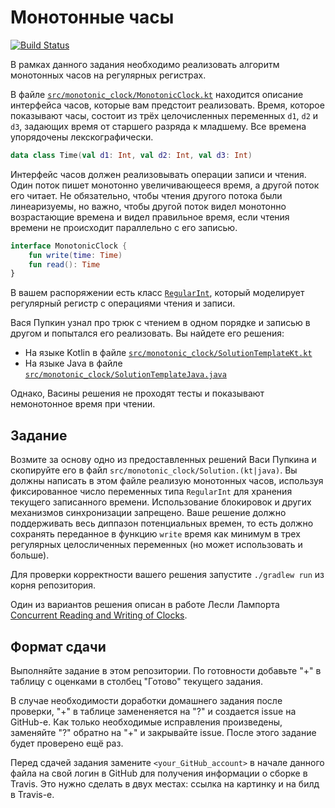 # Монотонные часы

[![Build Status](https://travis-ci.com/ITMO-MPP-2018/monotonic-clock-tina80lvl.svg?token=B2yLGFz6qwxKVjbLm9Ak&branch=master)](https://travis-ci.com/ITMO-MPP-2018/monotonic-clock-tina80lvl)

В рамках данного задания необходимо реализовать алгоритм монотонных часов на регулярных регистрах.

В файле [`src/monotonic_clock/MonotonicClock.kt`](src/monotonic_clock/MonotonicClock.kt) 
находится описание интерфейса часов, которые вам предстоит реализовать. Время, которое показывают часы, 
состоит из трёх целочисленных переменных `d1`, `d2` и `d3`, задающих время от старшего разряда к младшему. Все времена упорядочены лекскографически. 

```kotlin
data class Time(val d1: Int, val d2: Int, val d3: Int)
```

Интерфейс часов должен реализовывать операции записи и чтения. Один поток пишет монотонно увеличивающееся время, а другой поток его читает. Не обязательно, чтобы чтения другого потока были линеаризуемы, но важно, чтобы другой поток видел монотонно возрастающие времена и видел правильное время, если чтения времени не происходит параллельно с его записью.

```kotlin
interface MonotonicClock {
    fun write(time: Time)
    fun read(): Time
}
```

В вашем распоряжении есть класс [`RegularInt`](src/monotonic_clock/RegularInt.kt), который моделирует регулярный
регистр с операциями чтения и записи.

Вася Пупкин узнал про трюк с чтением в одном порядке и записью в другом и попытался его реализовать.
Вы найдете его решения:
* На языке Kotlin в файле [`src/monotonic_clock/SolutionTemplateKt.kt`](src/monotonic_clock/SolutionTemplateKt.kt) 
* На языке Java в файле [`src/monotonic_clock/SolutionTemplateJava.java`](src/monotonic_clock/SolutionTemplateJava.java)

Однако, Васины решения не проходят тесты и показывают немонотонное время при чтении.

## Задание

Возмите за основу одно из предоставленных решений Васи Пупкина и скопируйте его в файл `src/monotonic_clock/Solution.(kt|java)`.
Вы должны написать в этом файле реализую монотонных часов, используя фиксированное число переменных типа `RegularInt` для хранения
текущего записанного времени. Использование блокировок и других механизмов синхронизации запрещено. Ваше решение должно поддерживать
весь диппазон потенциальных времен, то есть должно сохранять переданное в функцию `write` время как минимум в 
трех регулярных целосличенных переменных (но может использовать и больше).

Для проверки корректности вашего решения запустите `./gradlew run` из корня репозитория. 

Один из вариантов решения описан в работе Лесли Лампорта 
[Concurrent Reading and Writing of Clocks](http://lamport.azurewebsites.net/pubs/lamport-concurrent-clocks.pdf).

## Формат сдачи

Выполняйте задание в этом репозитории. По готовности добавьте "+" в таблицу с оценками в столбец "Готово" текущего задания. 

В случае необходимости доработки домашнего задания после проверки, "+" в таблице замененяется на "?" и создается issue на GitHub-е. Как только необходимые исправления произведены, заменяйте "?" обратно на "+" и закрывайте issue. После этого задание будет проверено ещё раз.

Перед сдачей задания замените `<your_GitHub_account>` в начале данного файла на свой логин в GitHub для получения информации о сборке в Travis. Это нужно сделать в двух местах: ссылка на картинку и на билд в Travis-е.